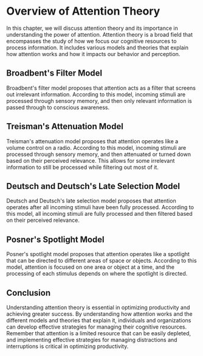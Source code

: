 # Overview of Attention Theory

In this chapter, we will discuss attention theory and its importance in understanding the power of attention. Attention theory is a broad field that encompasses the study of how we focus our cognitive resources to process information. It includes various models and theories that explain how attention works and how it impacts our behavior and perception.

Broadbent's Filter Model
------------------------

Broadbent's filter model proposes that attention acts as a filter that screens out irrelevant information. According to this model, incoming stimuli are processed through sensory memory, and then only relevant information is passed through to conscious awareness.

Treisman's Attenuation Model
----------------------------

Treisman's attenuation model proposes that attention operates like a volume control on a radio. According to this model, incoming stimuli are processed through sensory memory, and then attenuated or turned down based on their perceived relevance. This allows for some irrelevant information to still be processed while filtering out most of it.

Deutsch and Deutsch's Late Selection Model
------------------------------------------

Deutsch and Deutsch's late selection model proposes that attention operates after all incoming stimuli have been fully processed. According to this model, all incoming stimuli are fully processed and then filtered based on their perceived relevance.

Posner's Spotlight Model
------------------------

Posner's spotlight model proposes that attention operates like a spotlight that can be directed to different areas of space or objects. According to this model, attention is focused on one area or object at a time, and the processing of each stimulus depends on where the spotlight is directed.

Conclusion
----------

Understanding attention theory is essential in optimizing productivity and achieving greater success. By understanding how attention works and the different models and theories that explain it, individuals and organizations can develop effective strategies for managing their cognitive resources. Remember that attention is a limited resource that can be easily depleted, and implementing effective strategies for managing distractions and interruptions is critical in optimizing productivity.
